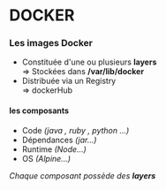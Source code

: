 # DOCKER

### Les images Docker

  * Constituée d'une ou plusieurs **layers**  
       => Stockées dans **/var/lib/docker**
  * Distribuée via un Registry  
       => dockerHub

#### les composants

* Code _(java , ruby , python ...)_
* Dépendances _(jar...)_
* Runtime _(Node...)_
* OS _(Alpine...)_

_Chaque composant possède des **layers**_
